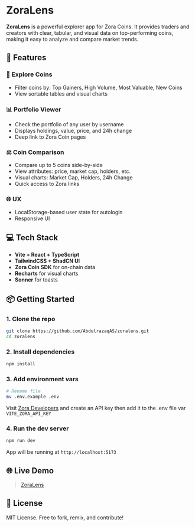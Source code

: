 # ZoraLens

**ZoraLens** is a powerful explorer app for Zora Coins. It provides traders and creators with clear, tabular, and visual data on top-performing coins, making it easy to analyze and compare market trends.

## 🚀 Features

### 🧭 Explore Coins
- Filter coins by: Top Gainers, High Volume, Most Valuable, New Coins
- View sortable tables and visual charts

### 📊 Portfolio Viewer
- Check the portfolio of any user by username
- Displays holdings, value, price, and 24h change
- Deep link to Zora Coin pages

### ⚖️ Coin Comparison
- Compare up to 5 coins side-by-side
- View attributes: price, market cap, holders, etc.
- Visual charts: Market Cap, Holders, 24h Change
- Quick access to Zora links

### 🌐 UX
- LocalStorage-based user state for autologin
- Responsive UI

## 💻 Tech Stack

- **Vite + React + TypeScript**
- **TailwindCSS + ShadCN UI**
- **Zora Coin SDK** for on-chain data
- **Recharts** for visual charts
- **Sonner** for toasts

## 📦 Getting Started

### 1. Clone the repo

```bash
git clone https://github.com/AbdulrazaqAS/zoralens.git
cd zoralens
```

### 2. Install dependencies
```bash
npm install
```

### 3. Add environment vars
```bash
# Rename file
mv .env.example .env
```

Visit [Zora Developers](https://zora.co/settings/developer) and create an API key then add it to the .env file var `VITE_ZORA_API_KEY`

### 4. Run the dev server
```bash
npm run dev
```

App will be running at `http://localhost:5173`

## 🌐 Live Demo
> [ZoraLens](https://rememe.vercel.app/)

## 📄 License
MIT License. Free to fork, remix, and contribute!